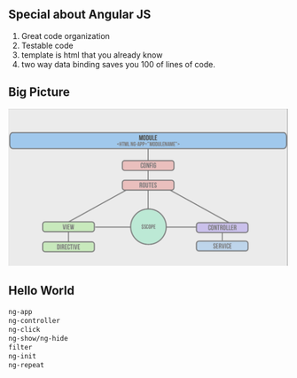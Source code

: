 ## Special about Angular JS

1. Great code organization
2. Testable code 
3. template is html that you already know
4. two way data binding saves you 100 of lines of code.

## Big Picture

![Angular JS Big Picture](../images/big-picture.png)

## Hello World

```
ng-app
ng-controller
ng-click
ng-show/ng-hide
filter
ng-init
ng-repeat
```